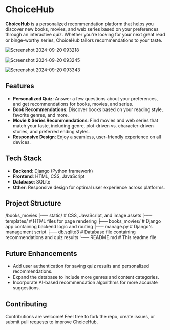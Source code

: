 # ChoiceHub

**ChoiceHub** is a personalized recommendation platform that helps you discover new books, movies, and web series based on your preferences through an interactive quiz. Whether you're looking for your next great read or binge-worthy series, ChoiceHub tailors recommendations to your taste.

![Screenshot 2024-09-20 093218](https://github.com/user-attachments/assets/4c6d9fd9-f5c4-4c2d-9b0c-6eb4c57a3550)

![Screenshot 2024-09-20 093245](https://github.com/user-attachments/assets/55e69670-3805-4ceb-9f6f-c7b3feac7ece)

![Screenshot 2024-09-20 093343](https://github.com/user-attachments/assets/bcb64aa2-4e57-46a9-a80d-aa1ac4217eb3)



## Features

- **Personalized Quiz**: Answer a few questions about your preferences, and get recommendations for books, movies, and series.  
- **Book Recommendations**: Discover books based on your reading style, favorite genres, and more.  
- **Movie & Series Recommendations**: Find movies and web series that match your taste, including genre, plot-driven vs. character-driven stories, and preferred ending styles.  
- **Responsive Design**: Enjoy a seamless, user-friendly experience on all devices.

## Tech Stack

- **Backend**: Django (Python framework)  
- **Frontend**: HTML, CSS, JavaScript  
- **Database**: SQLite  
- **Other**: Responsive design for optimal user experience across platforms.

## Project Structure

/books_movies ├── static/ # CSS, JavaScript, and image assets ├── templates/ # HTML files for page rendering ├── books_movies/ # Django app containing backend logic and routing ├── manage.py # Django's management script ├── db.sqlite3 # Database file containing recommendations and quiz results └── README.md # This readme file



## Future Enhancements

- Add user authentication for saving quiz results and personalized recommendations.  
- Expand the database to include more genres and content categories.  
- Incorporate AI-based recommendation algorithms for more accurate suggestions.

## Contributing

Contributions are welcome! Feel free to fork the repo, create issues, or submit pull requests to improve ChoiceHub.
